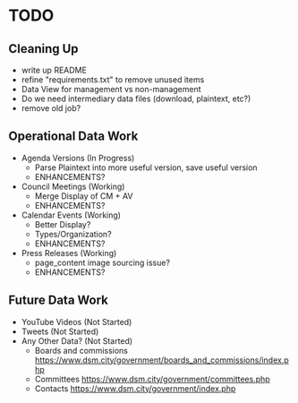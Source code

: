 # TODO

## Cleaning Up

- write up README
- refine "requirements.txt" to remove unused items
- Data View for management vs non-management
- Do we need intermediary data files (download, plaintext, etc?)
- remove old job?

## Operational Data Work

- Agenda Versions (In Progress)
  - Parse Plaintext into more useful version, save useful version
  - ENHANCEMENTS?
- Council Meetings (Working)
  - Merge Display of CM + AV 
  - ENHANCEMENTS?
- Calendar Events (Working)
  - Better Display? 
  - Types/Organization? 
  - ENHANCEMENTS?
- Press Releases (Working)
  - page_content image sourcing issue? 
  - ENHANCEMENTS?

## Future Data Work

- YouTube Videos (Not Started)
- Tweets (Not Started)
- Any Other Data? (Not Started)
  - Boards and commissions https://www.dsm.city/government/boards_and_commissions/index.php
  - Committees https://www.dsm.city/government/committees.php
  - Contacts https://www.dsm.city/government/index.php
